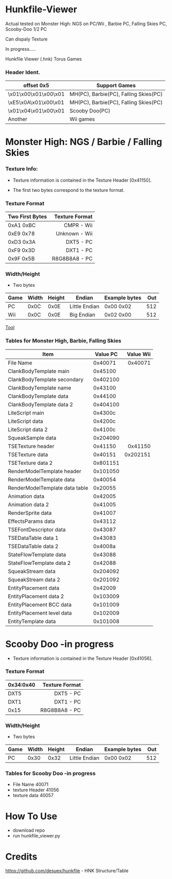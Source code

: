 # Hunkfile-Viewer
Actual tested on Monster High: NGS on PC/Wii , Barbie PC, Falling Skies PC, Scooby-Doo 1/2 PC

Can dispaly Texture

In progress.....

Hunkfile Viewer (.hnk) Torus Games

### Header Ident.

| offset 0x5 | Support Games |
| --- | ------------- |
| \x01\x00\x01\x00\x01 | MH(PC), Barbie(PC), Falling Skies(PC) |
| \xE5\x0A\x01\x00\x01 | MH(PC), Barbie(PC), Falling Skies(PC) |
| \x01\x04\x01\x00\x01 | Scooby Doo(PC) |
| Another | Wii games |

# Monster High: NGS / Barbie / Falling Skies
### Texture Info:
- Texture information is contained in the Texture Header [0x41150].

- The first two bytes correspond to the texture format.

### Texture Format
| Two First Bytes | Texture Format |
| --------------- | --------------:|
| 0xA1 0xBC | CMPR - Wii |
| 0xE9 0x78 | Unknown - Wii |
| 0xD3 0x3A | DXT5 - PC |
| 0xF9 0x3D | DXT1 - PC |
| 0x9F 0x5B | R8G8B8A8 - PC |

### Width/Height
 - Two bytes 

| Game | Width | Height | Endian | Example bytes | Out |
| ----- | ----- | ----- | ------ | -------- | ------:|
| PC | 0x0C | 0x0E | Little Endian | 0x00 0x02 | 512 |
| Wii | 0x0C | 0x0E | Big Endian | 0x02 0x00 | 512 |

[Tool](https://www.save-editor.com/tools/wse_hex.html "Tool")


### Tables for Monster High, Barbie, Falling Skies

| Item      | Value PC | Value Wii |
| --------- | -------- |----------:|
| File Name | 0x40071 | 0x40071 |
| ClankBodyTemplate main | 0x45100 |
| ClankBodyTemplate secondary| 0x402100 |
| ClankBodyTemplate name | 0x43100 |
| ClankBodyTemplate data | 0x44100 |
| ClankBodyTemplate data 2 | 0x404100 |
| LiteScript main | 0x4300c |
| LiteScript data | 0x4200c |
| LiteScript data 2 | 0x4100c |
| SqueakSample data | 0x204090 |
| TSETexture header | 0x41150 | 0x41150 |
| TSETexture data | 0x40151 | 0x202151 |
| TSETexture data 2 | 0x801151 |
| RenderModelTemplate header | 0x101050 |
| RenderModelTemplate data | 0x40054 |
| RenderModelTemplate data table | 0x20055 |
| Animation data | 0x42005 |
| Animation data 2 | 0x41005 |
| RenderSprite data | 0x41007 |
| EffectsParams data | 0x43112 |
| TSEFontDescriptor data | 0x43087 |
| TSEDataTable data 1 | 0x43083 |
| TSEDataTable data 2 | 0x4008a |
| StateFlowTemplate data | 0x43088 |
| StateFlowTemplate data 2 | 0x42088 |
| SqueakStream data | 0x204092 |
| SqueakStream data 2 | 0x201092 |
| EntityPlacement data | 0x42009 |
| EntityPlacement data 2 | 0x103009 |
| EntityPlacement BCC data | 0x101009 |
| EntityPlacement level data | 0x102009 |
| EntityTemplate data | 0x101008 |

# Scooby Doo -in progress
- Texture information is contained in the Texture Header [0x41056].
### Texture Format
| 0x34:0x40 | Texture Format |
| --------------- | --------------:|
| DXT5 | DXT5 - PC |
| DXT1 | DXT1 - PC |
| 0x15 | R8G8B8A8 - PC |

### Width/Height
 - Two bytes 

| Game | Width | Height | Endian | Example bytes | Out |
| ----- | ----- | ----- | ------ | -------- | ------:|
| PC | 0x30 | 0x32 | Little Endian | 0x00 0x02 | 512 |


### Tables for Scooby Doo -in progress
- File Name 40071
- texture Header 41056
- texture data 40057



# How To Use
- download repo
- run hunkfile_viewer.py 

# Credits
<https://github.com/desuex/hunkfile> - HNK Structure/Table
